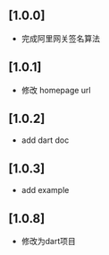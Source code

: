 ## [1.0.0] 

- 完成阿里网关签名算法

## [1.0.1] 

- 修改 homepage url

## [1.0.2] 

- add dart doc

## [1.0.3] 

- add example

## [1.0.8] 

- 修改为dart项目
